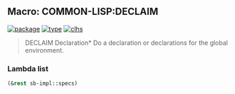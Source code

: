 ## Macro: COMMON-LISP:DECLAIM
[![package](https://img.shields.io/badge/Package-COMMON--LISP-5f9ea0.svg?style=social&colorA=999999)](../) [![type](https://img.shields.io/badge/Type-Macro-5f9ea0.svg?style=social&colorA=999999)](../#macro) [![clhs](https://img.shields.io/badge/CLHS-DECLAIM-5f9ea0.svg?style=social&colorA=999999)](http://www.lispworks.com/documentation/HyperSpec/Body/m_declai.htm) 

> DECLAIM Declaration*
> Do a declaration or declarations for the global environment.

### Lambda list
```cl
(&rest sb-impl::specs)
```
